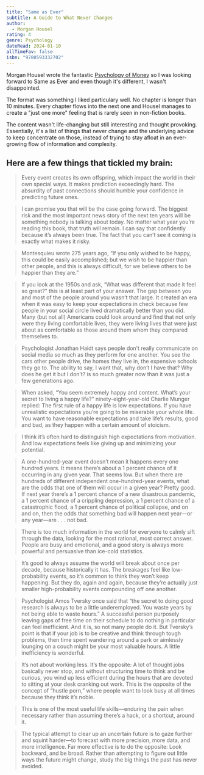 ```yaml
---
title: "Same as Ever"
subtitle: A Guide to What Never Changes
author:
  - Morgan Housel
rating: 4
genre: Psychology
dateRead: 2024-01-10
allTimeFav: false
isbn: "9780593332702"
---
```


Morgan Housel wrote the fantastic [Psychology of Money](/library/the-psychology-of-money-morgan-housel) so I was looking forward to Same as Ever and even though it's different, I wasn't disappointed.

The format was something I liked particulary well. No chapter is longer than 10 minutes. Every chapter flows into the next one and Housel manages to create a "just one more" feeling that is rarely seen in non-fiction books.

The content wasn't life-changing but still interesting and thought provoking. Essentially, it's a list of things that never change and the underlying advice to keep concentrate on those, instead of trying to stay afloat in an ever-growing flow of information and complexity.

## Here are a few things that tickled my brain:

> Every event creates its own offspring, which impact the world in their own special ways. It makes prediction exceedingly hard. The absurdity of past connections should humble your confidence in predicting future ones.

> I can promise you that will be the case going forward. The biggest risk and the most important news story of the next ten years will be something nobody is talking about today. No matter what year you’re reading this book, that truth will remain. I can say that confidently because it’s always been true. The fact that you can’t see it coming is exactly what makes it risky.

> Montesquieu wrote 275 years ago, “If you only wished to be happy, this could be easily accomplished; but we wish to be happier than other people, and this is always difficult, for we believe others to be happier than they are.”

> If you look at the 1950s and ask, “What was different that made it feel so great?” this is at least part of your answer. The gap between you and most of the people around you wasn’t that large. It created an era when it was easy to keep your expectations in check because few people in your social circle lived dramatically better than you did. Many (but not all) Americans could look around and find that not only were they living comfortable lives, they were living lives that were just about as comfortable as those around them whom they compared themselves to.

> Psychologist Jonathan Haidt says people don’t really communicate on social media so much as they perform for one another. You see the cars other people drive, the homes they live in, the expensive schools they go to. The ability to say, I want that, why don’t I have that? Why does he get it but I don’t? is so much greater now than it was just a few generations ago.

> When asked, “You seem extremely happy and content. What’s your secret to living a happy life?” ninety-eight-year-old Charlie Munger replied: The first rule of a happy life is low expectations. If you have unrealistic expectations you’re going to be miserable your whole life. You want to have reasonable expectations and take life’s results, good and bad, as they happen with a certain amount of stoicism.

> I think it’s often hard to distinguish high expectations from motivation. And low expectations feels like giving up and minimizing your potential.

> A one-hundred-year event doesn’t mean it happens every one hundred years. It means there’s about a 1 percent chance of it occurring in any given year. That seems low. But when there are hundreds of different independent one-hundred-year events, what are the odds that one of them will occur in a given year? Pretty good. If next year there’s a 1 percent chance of a new disastrous pandemic, a 1 percent chance of a crippling depression, a 1 percent chance of a catastrophic flood, a 1 percent chance of political collapse, and on and on, then the odds that something bad will happen next year—or any year—are . . . not bad.

> There is too much information in the world for everyone to calmly sift through the data, looking for the most rational, most correct answer. People are busy and emotional, and a good story is always more powerful and persuasive than ice-cold statistics.

> It’s good to always assume the world will break about once per decade, because historically it has. The breakages feel like low-probability events, so it’s common to think they won’t keep happening. But they do, again and again, because they’re actually just smaller high-probability events compounding off one another.

> Psychologist Amos Tversky once said that “the secret to doing good research is always to be a little underemployed. You waste years by not being able to waste hours.” A successful person purposely leaving gaps of free time on their schedule to do nothing in particular can feel inefficient. And it is, so not many people do it. But Tversky’s point is that if your job is to be creative and think through tough problems, then time spent wandering around a park or aimlessly lounging on a couch might be your most valuable hours. A little inefficiency is wonderful.

> It’s not about working less. It’s the opposite: A lot of thought jobs basically never stop, and without structuring time to think and be curious, you wind up less efficient during the hours that are devoted to sitting at your desk cranking out work. This is the opposite of the concept of “hustle porn,” where people want to look busy at all times because they think it’s noble.

> This is one of the most useful life skills—enduring the pain when necessary rather than assuming there’s a hack, or a shortcut, around it.

> The typical attempt to clear up an uncertain future is to gaze further and squint harder—to forecast with more precision, more data, and more intelligence. Far more effective is to do the opposite: Look backward, and be broad. Rather than attempting to figure out little ways the future might change, study the big things the past has never avoided.
